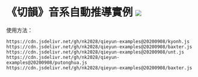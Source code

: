 # 《切韻》音系自動推導實例 [![](https://data.jsdelivr.com/v1/package/gh/nk2028/qieyun-examples/badge)](https://www.jsdelivr.com/package/gh/nk2028/qieyun-examples)

使用方法：

```
https://cdn.jsdelivr.net/gh/nk2028/qieyun-examples@20200908/kyonh.js
https://cdn.jsdelivr.net/gh/nk2028/qieyun-examples@20200908/baxter.js
https://cdn.jsdelivr.net/gh/nk2028/qieyun-examples@20200908/unt.js
https://cdn.jsdelivr.net/gh/nk2028/qieyun-examples@20200908/putonghua.js
https://cdn.jsdelivr.net/gh/nk2028/qieyun-examples@20200908/baxter.js
```

